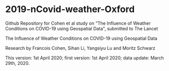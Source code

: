 # 2019-nCovid-weather-Oxford
Github Repository for Cohen et al study on "The Influence of Weather Conditions on COVID-19 using Geospatial Data", submitted to The Lancet

The Influence of Weather Conditions on COVID-19 using Geospatial Data

Research by Francois Cohen, Sihan Li, Yangsiyu Lu and Moritz Schwarz

This version: 1st April 2020; first version: 1st April 2020; data update: March 29th, 2020.
